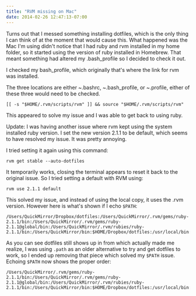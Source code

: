 ```yaml
---
title: "RVM missing on Mac"
date: 2014-02-26 12:47:13-07:00
---
```


Turns out that I messed something installing dotfiles, which is the only thing I can think of at the moment that would cause this. What happened was the Mac I'm using didn't notice that I had ruby and rvm installed in my home folder, so it started using the version of ruby installed in Homebrew. That meant something had altered my .bash_profile so I decided to check it out.

I checked my bash_profile, which originally that's where the link for rvm was installed.


The three locations are either ~.bashrc, ~.bash_profile, or ~.profile, either of these three would need to be checked.


    [[ -s "$HOME/.rvm/scripts/rvm" ]] && source "$HOME/.rvm/scripts/rvm"


This appeared to solve my issue and I was able to get back to using ruby.

Update: I was having another issue where rvm kept using the system installed ruby version. I set the new version 2.1.1 to be default, which seems to have resolved my issue. It was pretty annoying.

I tried setting it again using this command:

    rvm get stable --auto-dotfiles

It temporarily works, closing the terminal appears to reset it back to the original issue. So I tried setting a default with RVM using:

    rvm use 2.1.1 default

This solved my issue, and instead of using the local copy, it uses the .rvm version. However here is what's shown if I echo `$PATH`:


    /Users/QuickMirror/Dropbox/dotfiles:/Users/QuickMirror/.rvm/gems/ruby-2.1.1/bin:/Users/QuickMirror/.rvm/gems/ruby-2.1.1@global/bin:/Users/QuickMirror/.rvm/rubies/ruby-2.1.1/bin:/Users/QuickMirror/bin:$HOME/Dropbox/dotfiles:/usr/local/bin:/usr/local/sbin:/usr/bin:/bin:/usr/sbin:/sbin:/Users/QuickMirror/.rvm/bin


As you can see dotfiles still shows up in from which actually made me realize, I was using `.path` as an older alternative to try and get dotfiles to work, so I ended up removing that piece which solved my `$PATH` issue. Echoing `$PATH` now shows the proper order:


    /Users/QuickMirror/.rvm/gems/ruby-2.1.1/bin:/Users/QuickMirror/.rvm/gems/ruby-2.1.1@global/bin:/Users/QuickMirror/.rvm/rubies/ruby-2.1.1/bin:/Users/QuickMirror/bin:$HOME/Dropbox/dotfiles:/usr/local/bin:/usr/local/sbin:/usr/bin:/bin:/usr/sbin:/sbin:/Users/QuickMirror/.rvm/bin
